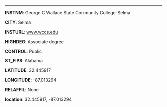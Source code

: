 
---
**INSTNM**: George C Wallace State Community College-Selma

**CITY**: Selma

**INSTURL**: www.wccs.edu

**HIGHDEG**: Associate degree

**CONTROL**: Public

**ST_FIPS**: Alabama

**LATITUDE**: 32.445917

**LONGITUDE**: -87.013294

**RELAFFIL**: None

**location**: 32.445917, -87.013294